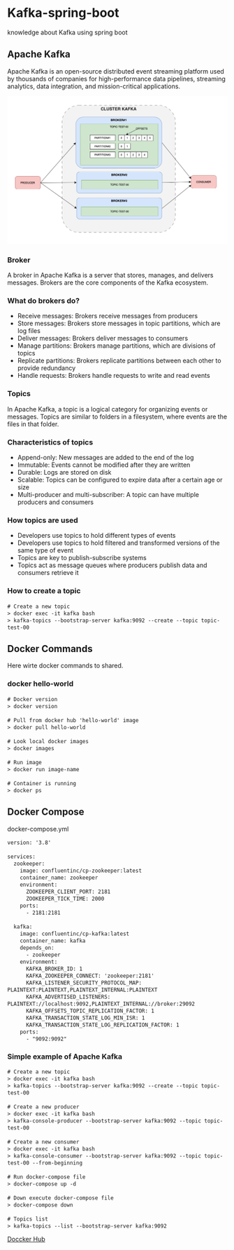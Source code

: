 # Kafka-spring-boot

knowledge about Kafka using spring boot 

## Apache Kafka

Apache Kafka is an open-source distributed event streaming platform used by thousands of companies for high-performance data pipelines, streaming analytics, data integration, and mission-critical applications.


![ComponentsKafka](material/DIAGRAM1.png)

### Broker 

A broker in Apache Kafka is a server that stores, manages, and delivers messages. Brokers are the core components of the Kafka ecosystem. 

### What do brokers do? 

- Receive messages: Brokers receive messages from producers
- Store messages: Brokers store messages in topic partitions, which are log files
- Deliver messages: Brokers deliver messages to consumers
- Manage partitions: Brokers manage partitions, which are divisions of topics
- Replicate partitions: Brokers replicate partitions between each other to provide redundancy
- Handle requests: Brokers handle requests to write and read events

### Topics

In Apache Kafka, a topic is a logical category for organizing events or messages. Topics are similar to folders in a filesystem, where events are the files in that folder. 

### Characteristics of topics

- Append-only: New messages are added to the end of the log 
- Immutable: Events cannot be modified after they are written 
- Durable: Logs are stored on disk 
- Scalable: Topics can be configured to expire data after a certain age or size 
- Multi-producer and multi-subscriber: A topic can have multiple producers and consumers 

### How topics are used

- Developers use topics to hold different types of events 
- Developers use topics to hold filtered and transformed versions of the same type of event 
- Topics are key to publish-subscribe systems 
- Topics act as message queues where producers publish data and consumers retrieve it 

### How to create a topic

```docker
# Create a new topic
> docker exec -it kafka bash
> kafka-topics --bootstrap-server kafka:9092 --create --topic topic-test-00
```

## Docker Commands 

Here wirte docker commands to shared.

### docker hello-world

```docker
# Docker version
> docker version

# Pull from docker hub 'hello-world' image
> docker pull hello-world

# Look local docker images
> docker images 

# Run image
> docker run image-name

# Container is running 
> docker ps

```

## Docker Compose

docker-compose.yml

```docker
version: '3.8'

services:
  zookeeper:
    image: confluentinc/cp-zookeeper:latest
    container_name: zookeeper
    environment:
      ZOOKEEPER_CLIENT_PORT: 2181
      ZOOKEEPER_TICK_TIME: 2000
    ports:
      - 2181:2181

  kafka:
    image: confluentinc/cp-kafka:latest
    container_name: kafka
    depends_on:
      - zookeeper
    environment:
      KAFKA_BROKER_ID: 1
      KAFKA_ZOOKEEPER_CONNECT: 'zookeeper:2181'
      KAFKA_LISTENER_SECURITY_PROTOCOL_MAP: PLAINTEXT:PLAINTEXT,PLAINTEXT_INTERNAL:PLAINTEXT
      KAFKA_ADVERTISED_LISTENERS: PLAINTEXT://localhost:9092,PLAINTEXT_INTERNAL://broker:29092
      KAFKA_OFFSETS_TOPIC_REPLICATION_FACTOR: 1
      KAFKA_TRANSACTION_STATE_LOG_MIN_ISR: 1
      KAFKA_TRANSACTION_STATE_LOG_REPLICATION_FACTOR: 1
    ports:
      - "9092:9092"

```

### Simple example of Apache Kafka

```docker
# Create a new topic
> docker exec -it kafka bash
> kafka-topics --bootstrap-server kafka:9092 --create --topic topic-test-00

# Create a new producer
> docker exec -it kafka bash
> kafka-console-producer --bootstrap-server kafka:9092 --topic topic-test-00

# Create a new consumer
> docker exec -it kafka bash
> kafka-console-consumer --bootstrap-server kafka:9092 --topic topic-test-00 --from-beginning

# Run docker-compose file
> docker-compose up -d

# Down execute docker-compose file
> docker-compose down

# Topics list
> kafka-topics --list --bootstrap-server kafka:9092

```

[Doccker Hub](https://hub.docker.com/_/hello-world)
